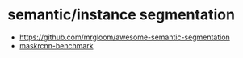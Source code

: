 # semantic/instance segmentation

+ https://github.com/mrgloom/awesome-semantic-segmentation
+ [maskrcnn-benchmark](https://github.com/facebookresearch/maskrcnn-benchmark)